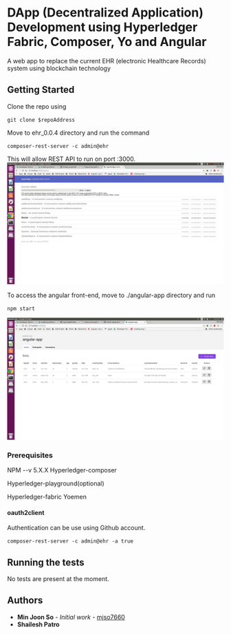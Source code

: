 # DApp (Decentralized Application) Development using Hyperledger Fabric, Composer, Yo and Angular
A web app to replace the current EHR (electronic Healthcare Records) system using blockchain technology

## Getting Started
Clone the repo using 
```
git clone $repoAddress
```

Move to ehr_0.0.4 directory and run the command
```
composer-rest-server -c admin@ehr
```
This will allow REST API to run on port :3000. 
![Alt text](3000.jpg?raw=true "Title")


To access the angular front-end, move to ./angular-app directory and run
```
npm start
```
![Alt text](4200.jpg?raw=true "Title")
### Prerequisites

NPM --v 5.X.X
Hyperledger-composer

Hyperledger-playground(optional)

Hyperledger-fabric
Yoemen

#### oauth2client
Authentication can be use using Github account. 
```
composer-rest-server -c admin@ehr -a true
```

## Running the tests

No tests are present at the moment.

## Authors

* **Min Joon So** - *Initial work* - [mjso7660](https://github.com/mjso7660)
* **Shailesh Patro**
